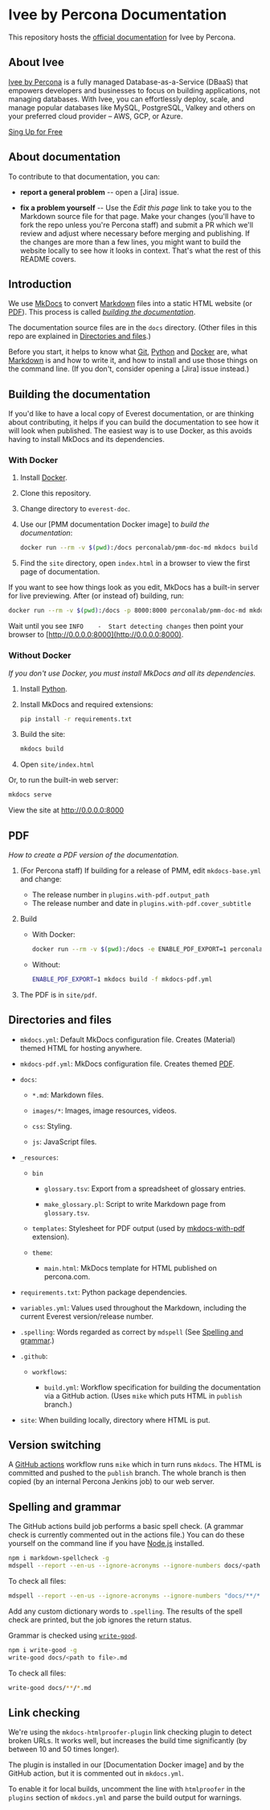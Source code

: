 # Ivee by Percona Documentation

This repository hosts the [official documentation](https://docs.percona.com/ivee/) for Ivee by Percona.

## About Ivee

[Ivee by Percona](https://ivee.cloud) is a fully managed Database-as-a-Service (DBaaS) that empowers developers and businesses to focus on building applications, not managing databases. With Ivee, you can effortlessly deploy, scale, and manage popular databases like MySQL, PostgreSQL, Valkey and others on your preferred cloud provider – AWS, GCP, or Azure.

[Sing Up for Free](https://app.ivee.cloud/signup)

## About documentation

To contribute to that documentation, you can:

- **report a general problem** -- open a [Jira] issue.

- **fix a problem yourself** -- Use the _Edit this page_ link to take you to the Markdown source file for that page. Make your changes (you'll have to fork the repo unless you're Percona staff) and submit a PR which we'll review and adjust where necessary before merging and publishing. If the changes are more than a few lines, you might want to build the website locally to see how it looks in context. That's what the rest of this README covers.

## Introduction

We use [MkDocs] to convert [Markdown] files into a static HTML website (or [PDF](#pdf)). This process is called [_building the documentation_](#building-the-documentation).

The documentation source files are in the `docs` directory. (Other files in this repo are explained in [Directories and files](#directories-and-files).)

Before you start, it helps to know what [Git], [Python] and [Docker](https://docs.docker.com/get-docker/) are, what [Markdown] is and how to write it, and how to install and use those things on the command line. (If you don't, consider opening a [Jira] issue instead.)

## Building the documentation

If you'd like to have a local copy of Everest documentation, or are thinking about contributing, it helps if you can build the documentation to see how it will look when published. The easiest way is to use Docker, as this avoids having to install MkDocs and its dependencies.

### With Docker

1. Install [Docker].

2. Clone this repository.

3. Change directory to `everest-doc`.

4. Use our [PMM documentation Docker image] to _build the documentation_:

   ```sh
   docker run --rm -v $(pwd):/docs perconalab/pmm-doc-md mkdocs build
   ```

5. Find the `site` directory, open `index.html` in a browser to view the first page of documentation.

If you want to see how things look as you edit, MkDocs has a built-in server for live previewing. After (or instead of) building, run:

```sh
docker run --rm -v $(pwd):/docs -p 8000:8000 perconalab/pmm-doc-md mkdocs serve --dev-addr=0.0.0.0:8000
```

Wait until you see `INFO    -  Start detecting changes` then point your browser to [http://0.0.0.0:8000](http://0.0.0.0:8000).

### Without Docker

_If you don't use Docker, you must install MkDocs and all its dependencies._

1. Install [Python].

2. Install MkDocs and required extensions:

   ```sh
   pip install -r requirements.txt
   ```

3. Build the site:

   ```sh
   mkdocs build
   ```

4. Open `site/index.html`

Or, to run the built-in web server:

```sh
mkdocs serve
```

View the site at <http://0.0.0.0:8000>

## PDF

_How to create a PDF version of the documentation._

1. (For Percona staff) If building for a release of PMM, edit `mkdocs-base.yml` and change:

   - The release number in `plugins.with-pdf.output_path`
   - The release number and date in `plugins.with-pdf.cover_subtitle`

2. Build

   - With Docker:

     ```sh
     docker run --rm -v $(pwd):/docs -e ENABLE_PDF_EXPORT=1 perconalab/pmm-doc-md mkdocs build -f mkdocs-pdf.yml
     ```

   - Without:

     ```sh
     ENABLE_PDF_EXPORT=1 mkdocs build -f mkdocs-pdf.yml
     ```

3. The PDF is in `site/pdf`.

## Directories and files

- `mkdocs.yml`: Default MkDocs configuration file. Creates (Material) themed HTML for hosting anywhere.

- `mkdocs-pdf.yml`: MkDocs configuration file. Creates themed [PDF](#pdf).

- `docs`:

  - `*.md`: Markdown files.

  - `images/*`: Images, image resources, videos.

  - `css`: Styling.

  - `js`: JavaScript files.

- `_resources`:

  - `bin`

    - `glossary.tsv`: Export from a spreadsheet of glossary entries.

    - `make_glossary.pl`: Script to write Markdown page from `glossary.tsv`.

  - `templates`: Stylesheet for PDF output (used by [mkdocs-with-pdf](https://github.com/orzih/mkdocs-with-pdf) extension).

  - `theme`:

    - `main.html`: MkDocs template for HTML published on percona.com.

- `requirements.txt`: Python package dependencies.

- `variables.yml`: Values used throughout the Markdown, including the current Everest version/release number.

- `.spelling`: Words regarded as correct by `mdspell` (See [Spelling and grammar](#spelling-and-grammar).)

- `.github`:

  - `workflows`:

    - `build.yml`: Workflow specification for building the documentation via a GitHub action. (Uses `mike` which puts HTML in `publish` branch.)

- `site`: When building locally, directory where HTML is put.

## Version switching


A [GitHub actions] workflow runs `mike` which in turn runs `mkdocs`. The HTML is committed and pushed to the `publish` branch. The whole branch is then copied (by an internal Percona Jenkins job) to our web server.




## Spelling and grammar

The GitHub actions build job performs a basic spell check. (A grammar check is currently commented out in the actions file.) You can do these yourself on the command line if you have [Node.js] installed.

```sh
npm i markdown-spellcheck -g
mdspell --report --en-us --ignore-acronyms --ignore-numbers docs/<path to file>.md
```

To check all files:

```sh
mdspell --report --en-us --ignore-acronyms --ignore-numbers "docs/**/*.md"
```

Add any custom dictionary words to `.spelling`. The results of the spell check are printed, but the job ignores the return status.

Grammar is checked using [`write-good`](https://github.com/btford/write-good).

```sh
npm i write-good -g
write-good docs/<path to file>.md
```

To check all files:

```sh
write-good docs/**/*.md
```

## Link checking

We're using the `mkdocs-htmlproofer-plugin` link checking plugin to detect broken URLs. It works well, but increases the build time significantly (by between 10 and 50 times longer).

The plugin is installed in our [Documentation Docker image] and by the GitHub action, but it is commented out in `mkdocs.yml`.

To enable it for local builds, uncomment the line with `htmlproofer` in the `plugins` section of `mkdocs.yml` and parse the build output for warnings.


[MkDocs]: https://www.mkdocs.org/
[Markdown]: https://daringfireball.net/projects/markdown/
[Git]: https://git-scm.com
[Python]: https://www.python.org/downloads/
[Docker]: https://docs.docker.com/get-docker/

[mike]: https://github.com/jimporter/mike
[GitHub actions]: https://github.com/percona/ivee-docs/actions
[ImageMagick]: https://imagemagick.org/script/download.php
[composite]: https://imagemagick.org/script/composite.php
[Node.js]: https://nodejs.org/en/download/
